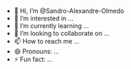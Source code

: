 - 👋 Hi, I’m @Sandro-Alexandre-Olmedo
- 👀 I’m interested in ...
- 🌱 I’m currently learning ...
- 💞️ I’m looking to collaborate on ...
- 📫 How to reach me ...
- 😄 Pronouns: ...
- ⚡ Fun fact: ...

<!---
Sandro-Alexandre-Olmedo/Sandro-Alexandre-Olmedo is a ✨ special ✨ repository because its `README.md` (this file) appears on your GitHub profile.
You can click the Preview link to take a look at your changes.
--->
